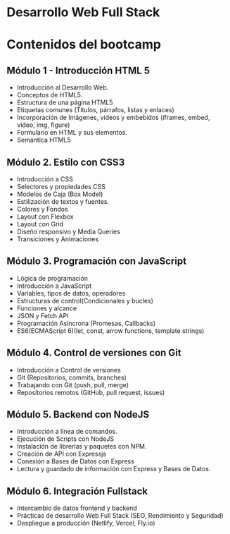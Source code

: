 # Desarrollo Web Full Stack 
# Contenidos del bootcamp

## Módulo 1 - Introducción HTML 5
- Introducción al Desarrollo Web.
- Conceptos de HTML5.
- Estructura de una página HTML5
- Etiquetas comunes (Títulos, párrafos, listas y enlaces)
- Incorporación de Imágenes, videos y embebidos (iframes, embed, video, img, figure)
- Formulario en HTML y sus elementos.
- Semántica HTML5

## Módulo 2. Estilo con CSS3
- Introducción a CSS
- Selectores y propiedades CSS
- Modelos de Caja (Box Model)
- Estilización de textos y fuentes.
- Colores y Fondos
- Layout con Flexbox
- Layout con Grid
- Diseño responsivo y Media Queries
- Transiciones y Animaciones

## Módulo 3. Programación con JavaScript
- Lógica de programación
- Introducción a JavaScript
- Variables, tipos de datos, operadores
- Estructuras de control(Condicionales y bucles)
- Funciones y alcance
- JSON y Fetch API
- Programación Asíncrona (Promesas, Callbacks)
- ES6(ECMAScript 6)(let, const, arrow functions, template strings)

## Módulo 4. Control de versiones con Git
- Introducción a Control de versiones
- Git (Repositorios, commits, branches)
- Trabajando con Git (push, pull, merge)
- Repositorios remotos (GitHub, pull request, issues)

## Módulo 5. Backend con NodeJS
- Introducción a línea de comandos.
- Ejecución de Scripts con NodeJS
- Instalación de librerías y paquetes con NPM.
- Creación de API con Expressjs
- Conexión a Bases de Datos con Express
- Lectura y guardado de información con Express y Bases de Datos.

## Módulo 6. Integración Fullstack
- Intercambio de datos frontend y backend
- Prácticas de desarrollo Web Full Stack (SEO, Rendimiento y Seguridad)
- Despliegue a producción (Netlify, Vercel, Fly.io)